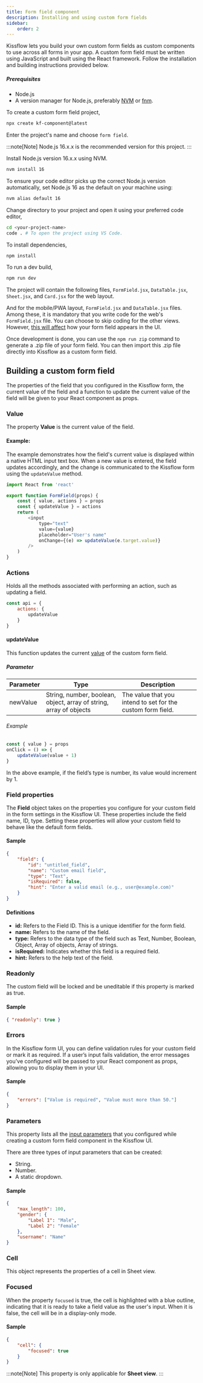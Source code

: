 ```yaml
---
title: Form field component
description: Installing and using custom form fields
sidebar:
    order: 2
---
```


Kissflow lets you build your own custom form fields as custom components to use across all forms in your app. A custom form field must be written using JavaScript and built using the React framework. Follow the installation and building instructions provided below.

##### Prerequisites

-   Node.js
-   A version manager for Node.js, preferably <a href="https://github.com/nvm-sh/nvm" target="_blank">NVM</a> or <a href="https://github.com/Schniz/fnm" target="_blank">fnm</a>.

To create a custom form field project,

```bash
npx create kf-component@latest
```

Enter the project's name and choose `form field`.

:::note[Note]
Node.js 16.x.x is the recommended version for this project.
:::

Install Node.js version 16.x.x using NVM.

```bash
nvm install 16
```

To ensure your code editor picks up the correct Node.js version automatically, set Node.js 16 as the default on your machine using:

```bash
nvm alias default 16
```

Change directory to your project and open it using your preferred code editor,

```bash
cd <your-project-name>
code . # To open the project using VS Code.
```

To install dependencies,

```bash
npm install
```

To run a dev build,

```bash
npm run dev
```

The project will contain the following files, `FormField.jsx`, `DataTable.jsx`, `Sheet.jsx`, and `Card.jsx` for the web layout.

And for the mobile/PWA layout, `FormField.jsx` and `DataTable.jsx` files.
Among these, it is mandatory that you write code for the web's `FormField.jsx` file. You can choose to skip coding for the other views. However, <a href="https://community.kissflow.com/t/35yfjp0/custom-form-field-components#what-happens-if-the-custom-form-field-does-not-have-ui-configuration" target="_blank" rel="noopener noreferrer">this will affect</a> how your form field appears in the UI.

Once development is done, you can use the `npm run zip` command to generate a .zip file of your form field. You can then import this .zip file directly into Kissflow as a custom form field.

## Building a custom form field

The properties of the field that you configured in the Kissflow form, the current value of the field and a function to update
the current value of the field will be given to your React component as props.

### Value

The property **Value** is the current value of the field.

#### Example:

The example demonstrates how the field's current value is displayed within a native HTML input text box. When a new value is entered, the field updates accordingly, and the change is communicated to the Kissflow form using the `updateValue` method.

```js
import React from 'react'

export function FormField(props) {
    const { value, actions } = props
    const { updateValue } = actions
    return (
        <input
            type="text"
            value={value}
            placeholder="User's name"
            onChange={(e) => updateValue(e.target.value)}
        />
    )
}
```

### Actions

Holds all the methods associated with performing an action, such as updating a field.

```js
const api = {
    actions: {
        updateValue
    }
}
```

#### updateValue

This function updates the current [value](#value) of the custom form field.

##### Parameter

| Parameter | Type                                                               | Description                                                 |
| --------- | ------------------------------------------------------------------ | ----------------------------------------------------------- |
| newValue  | String, number, boolean, object, array of string, array of objects | The value that you intend to set for the custom form field. |

###### Example

```js
const { value } = props
onClick = () => {
    updateValue(value + 1)
}
```

In the above example, if the field’s type is number, its value would increment by 1.

### Field properties

The **Field** object takes on the properties you configure for your custom field in the form settings in the Kissflow UI. These properties include the field name, ID, type.
Setting these properties will allow your custom field to behave like the default form fields.

#### Sample

```json
{
    "field": {
        "id": "untitled_field",
        "name": "Custom email field",
        "type": "Text",
        "isRequired": false,
        "hint": "Enter a valid email (e.g., user@example.com)"
    }
}
```

#### Definitions

-   **id:** Refers to the Field ID. This is a unique identifier for the form field.
-   **name:** Refers to the name of the field.
-   **type:** Refers to the data type of the field such as Text, Number, Boolean, Object, Array of objects, Array of strings.
-   **isRequired:** Indicates whether this field is a required field.
-   **hint:** Refers to the help text of the field.

### Readonly

The custom field will be locked and be uneditable if this property is marked as true.

#### Sample

```json
{ "readonly": true }
```

### Errors

In the Kissflow form UI, you can define validation rules for your custom field or mark it as required. If a user’s input fails validation, the error messages you’ve configured will be passed to your React component as props, allowing you to display them in your UI.

#### Sample

```json
{
    "errors": ["Value is required", "Value must more than 50."]
}
```

### Parameters

This property lists all the <a href="https://community.kissflow.com/t/35yfjp0/custom-form-field-components#creating-input-parameters" target="_blank">input parameters</a> that you configured
while creating a custom form field component in the Kissflow UI.

There are three types of input parameters that can be created:

-   String.
-   Number.
-   A static dropdown.

#### Sample

```json
{
    "max_length": 100,
    "gender": {
        "Label 1": "Male",
        "Label 2": "Female"
    },
    "username": "Name"
}
```

### Cell

This object represents the properties of a cell in Sheet view.

### Focused

When the property `focused` is true, the cell is highlighted with a blue outline, indicating that it is ready to take a field value as
the user's input. When it is false, the cell will be in a display-only mode.

#### Sample

```json
{
    "cell": {
        "focused": true
    }
}
```

:::note[Note]
This property is only applicable for **Sheet view**.
:::
